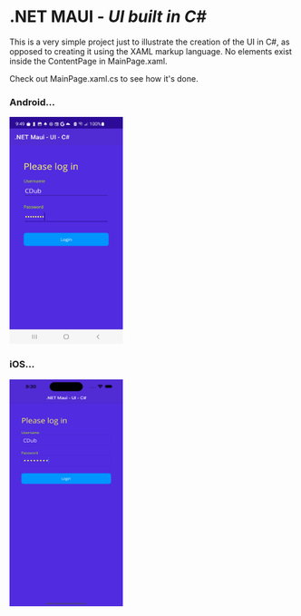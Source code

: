 # .NET MAUI - *UI built in C#*

This is a very simple project just to illustrate the creation of the UI in C#, as opposed to creating it using the XAML markup language.  No elements exist inside the ContentPage in MainPage.xaml.

Check out MainPage.xaml.cs to see how it's done.  

### Android...
<img src="https://github.com/chriswoodbury/MauiCode/blob/master/MauiCode/Resources/Images/maui_ui_csharp.jpg" alt="alt text" Title="Andriod - Maui UI in C#" Height="400" Width="200">

### iOS...
<img src="https://github.com/chriswoodbury/MauiCode/blob/master/MauiCode/Resources/Images/maui_ui_csharp.png" alt="alt text" Title="iOS - Maui UI in C#" Height="400" Width="200">
